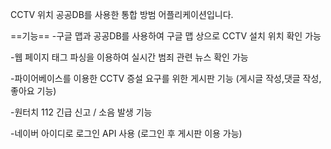 CCTV 위치 공공DB를 사용한 통합 방범 어플리케이션입니다.

==기능==
-구글 맵과 공공DB를 사용하여 구글 맵 상으로 CCTV 설치 위치 확인 가능

-웹 페이지 태그 파싱을 이용하여 실시간 범죄 관련 뉴스 확인 가능

-파이어베이스를 이용한 CCTV 증설 요구를 위한 게시판 기능 (게시글 작성,댓글 작성,좋아요 기능)

-원터치 112 긴급 신고 / 소음 발생 기능

-네이버 아이디로 로그인 API 사용 (로그인 후 게시판 이용 가능)
